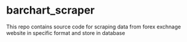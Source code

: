 # barchart_scraper

This repo contains source code for scraping data from forex exchnage website in specific format and store in database
